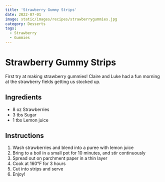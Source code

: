 ```yaml
---
title: 'Strawberry Gummy Strips'
date: 2022-07-01
image: static/images/recipes/strawberrygummies.jpg
category: Desserts
tags: 
  - Strawberry
  - Gummies
---
```



# Strawberry Gummy Strips

First try at making strawberry gummies! Claire and Luke had a fun morning at the strawberry fields getting us stocked up.
  
## Ingredients
- 8 oz Strawberries
- 3 tbs Sugar
- 1 tbs Lemon juice

## Instructions
1. Wash strawberries and blend into a puree with lemon juice
2. Bring to a boil in a small pot for 10 minutes, and stir continuously
3. Spread out on parchment paper in a thin layer
4. Cook at 160°F for 3 hours
5. Cut into strips and serve
6. Enjoy!

